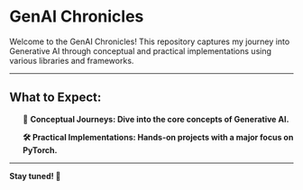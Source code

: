 # GenAI Chronicles

Welcome to the GenAI Chronicles! This repository captures my journey into Generative AI through conceptual and practical implementations using various libraries and frameworks.

---
## What to Expect:
<ul>
  🚀 <b>Conceptual Journeys:<b> Dive into the core concepts of Generative AI. 
  
  🛠️ <b>Practical Implementations:</b> Hands-on projects with a major focus on PyTorch.
</ul>

---

Stay tuned! 🌠
